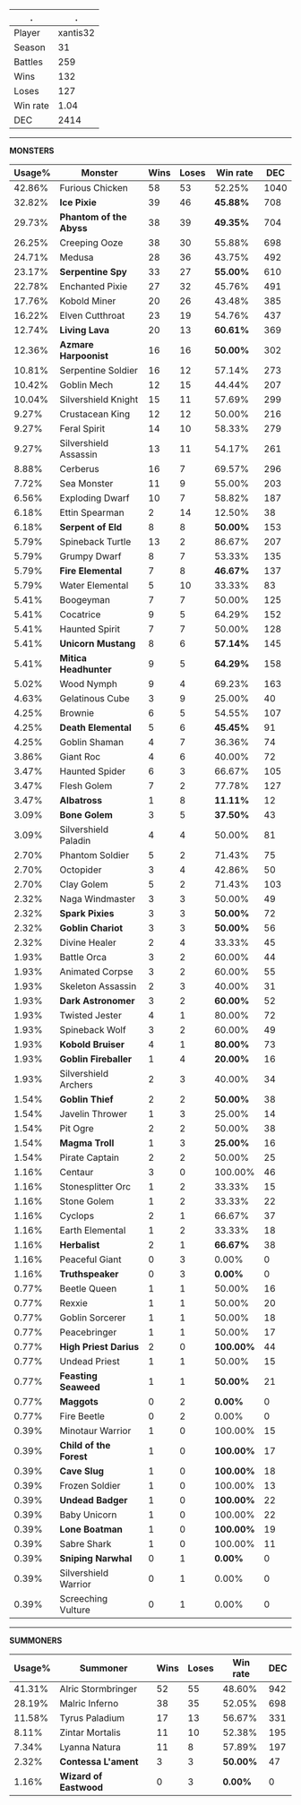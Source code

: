 .|.
|-|-
Player|xantis32
Season|31
Battles|259
Wins|132
Loses|127
Win rate|1.04
DEC|2414

---
**MONSTERS**

Usage%|Monster|Wins|Loses|Win rate|DEC|
-|-|-|-|-|-|
42.86%|Furious Chicken|58|53|52.25%|1040|
32.82%|**Ice Pixie**|39|46|**45.88%**|708|
29.73%|**Phantom of the Abyss**|38|39|**49.35%**|704|
26.25%|Creeping Ooze|38|30|55.88%|698|
24.71%|Medusa|28|36|43.75%|492|
23.17%|**Serpentine Spy**|33|27|**55.00%**|610|
22.78%|Enchanted Pixie|27|32|45.76%|491|
17.76%|Kobold Miner|20|26|43.48%|385|
16.22%|Elven Cutthroat|23|19|54.76%|437|
12.74%|**Living Lava**|20|13|**60.61%**|369|
12.36%|**Azmare Harpoonist**|16|16|**50.00%**|302|
10.81%|Serpentine Soldier|16|12|57.14%|273|
10.42%|Goblin Mech|12|15|44.44%|207|
10.04%|Silvershield Knight|15|11|57.69%|299|
9.27%|Crustacean King|12|12|50.00%|216|
9.27%|Feral Spirit|14|10|58.33%|279|
9.27%|Silvershield Assassin|13|11|54.17%|261|
8.88%|Cerberus|16|7|69.57%|296|
7.72%|Sea Monster|11|9|55.00%|203|
6.56%|Exploding Dwarf|10|7|58.82%|187|
6.18%|Ettin Spearman|2|14|12.50%|38|
6.18%|**Serpent of Eld**|8|8|**50.00%**|153|
5.79%|Spineback Turtle|13|2|86.67%|207|
5.79%|Grumpy Dwarf|8|7|53.33%|135|
5.79%|**Fire Elemental**|7|8|**46.67%**|137|
5.79%|Water Elemental|5|10|33.33%|83|
5.41%|Boogeyman|7|7|50.00%|125|
5.41%|Cocatrice|9|5|64.29%|152|
5.41%|Haunted Spirit|7|7|50.00%|128|
5.41%|**Unicorn Mustang**|8|6|**57.14%**|145|
5.41%|**Mitica Headhunter**|9|5|**64.29%**|158|
5.02%|Wood Nymph|9|4|69.23%|163|
4.63%|Gelatinous Cube|3|9|25.00%|40|
4.25%|Brownie|6|5|54.55%|107|
4.25%|**Death Elemental**|5|6|**45.45%**|91|
4.25%|Goblin Shaman|4|7|36.36%|74|
3.86%|Giant Roc|4|6|40.00%|72|
3.47%|Haunted Spider|6|3|66.67%|105|
3.47%|Flesh Golem|7|2|77.78%|127|
3.47%|**Albatross**|1|8|**11.11%**|12|
3.09%|**Bone Golem**|3|5|**37.50%**|43|
3.09%|Silvershield Paladin|4|4|50.00%|81|
2.70%|Phantom Soldier|5|2|71.43%|75|
2.70%|Octopider|3|4|42.86%|50|
2.70%|Clay Golem|5|2|71.43%|103|
2.32%|Naga Windmaster|3|3|50.00%|49|
2.32%|**Spark Pixies**|3|3|**50.00%**|72|
2.32%|**Goblin Chariot**|3|3|**50.00%**|56|
2.32%|Divine Healer|2|4|33.33%|45|
1.93%|Battle Orca|3|2|60.00%|44|
1.93%|Animated Corpse|3|2|60.00%|55|
1.93%|Skeleton Assassin|2|3|40.00%|31|
1.93%|**Dark Astronomer**|3|2|**60.00%**|52|
1.93%|Twisted Jester|4|1|80.00%|72|
1.93%|Spineback Wolf|3|2|60.00%|49|
1.93%|**Kobold Bruiser**|4|1|**80.00%**|73|
1.93%|**Goblin Fireballer**|1|4|**20.00%**|16|
1.93%|Silvershield Archers|2|3|40.00%|34|
1.54%|**Goblin Thief**|2|2|**50.00%**|38|
1.54%|Javelin Thrower|1|3|25.00%|14|
1.54%|Pit Ogre|2|2|50.00%|38|
1.54%|**Magma Troll**|1|3|**25.00%**|16|
1.54%|Pirate Captain|2|2|50.00%|25|
1.16%|Centaur|3|0|100.00%|46|
1.16%|Stonesplitter Orc|1|2|33.33%|15|
1.16%|Stone Golem|1|2|33.33%|22|
1.16%|Cyclops|2|1|66.67%|37|
1.16%|Earth Elemental|1|2|33.33%|18|
1.16%|**Herbalist**|2|1|**66.67%**|38|
1.16%|Peaceful Giant|0|3|0.00%|0|
1.16%|**Truthspeaker**|0|3|**0.00%**|0|
0.77%|Beetle Queen|1|1|50.00%|16|
0.77%|Rexxie|1|1|50.00%|20|
0.77%|Goblin Sorcerer|1|1|50.00%|18|
0.77%|Peacebringer|1|1|50.00%|17|
0.77%|**High Priest Darius**|2|0|**100.00%**|44|
0.77%|Undead Priest|1|1|50.00%|15|
0.77%|**Feasting Seaweed**|1|1|**50.00%**|21|
0.77%|**Maggots**|0|2|**0.00%**|0|
0.77%|Fire Beetle|0|2|0.00%|0|
0.39%|Minotaur Warrior|1|0|100.00%|15|
0.39%|**Child of the Forest**|1|0|**100.00%**|17|
0.39%|**Cave Slug**|1|0|**100.00%**|18|
0.39%|Frozen Soldier|1|0|100.00%|13|
0.39%|**Undead Badger**|1|0|**100.00%**|22|
0.39%|Baby Unicorn|1|0|100.00%|22|
0.39%|**Lone Boatman**|1|0|**100.00%**|19|
0.39%|Sabre Shark|1|0|100.00%|11|
0.39%|**Sniping Narwhal**|0|1|**0.00%**|0|
0.39%|Silvershield Warrior|0|1|0.00%|0|
0.39%|Screeching Vulture|0|1|0.00%|0|

---
**SUMMONERS**

Usage%|Summoner|Wins|Loses|Win rate|DEC|
-|-|-|-|-|-|
41.31%|Alric Stormbringer|52|55|48.60%|942|
28.19%|Malric Inferno|38|35|52.05%|698|
11.58%|Tyrus Paladium|17|13|56.67%|331|
8.11%|Zintar Mortalis|11|10|52.38%|195|
7.34%|Lyanna Natura|11|8|57.89%|197|
2.32%|**Contessa L'ament**|3|3|**50.00%**|47|
1.16%|**Wizard of Eastwood**|0|3|**0.00%**|0|
